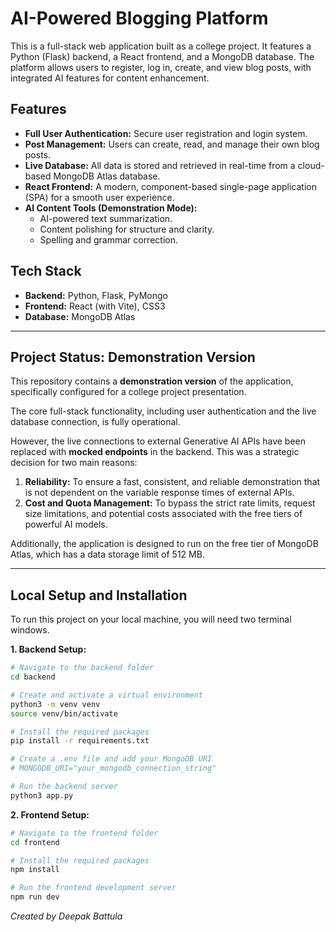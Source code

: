 # AI-Powered Blogging Platform

This is a full-stack web application built as a college project. It features a Python (Flask) backend, a React frontend, and a MongoDB database. The platform allows users to register, log in, create, and view blog posts, with integrated AI features for content enhancement.

## Features

* **Full User Authentication:** Secure user registration and login system.
* **Post Management:** Users can create, read, and manage their own blog posts.
* **Live Database:** All data is stored and retrieved in real-time from a cloud-based MongoDB Atlas database.
* **React Frontend:** A modern, component-based single-page application (SPA) for a smooth user experience.
* **AI Content Tools (Demonstration Mode):**
    * AI-powered text summarization.
    * Content polishing for structure and clarity.
    * Spelling and grammar correction.

## Tech Stack

* **Backend:** Python, Flask, PyMongo
* **Frontend:** React (with Vite), CSS3
* **Database:** MongoDB Atlas

---

## Project Status: Demonstration Version

This repository contains a **demonstration version** of the application, specifically configured for a college project presentation.

The core full-stack functionality, including user authentication and the live database connection, is fully operational.

However, the live connections to external Generative AI APIs have been replaced with **mocked endpoints** in the backend. This was a strategic decision for two main reasons:
1.  **Reliability:** To ensure a fast, consistent, and reliable demonstration that is not dependent on the variable response times of external APIs.
2.  **Cost and Quota Management:** To bypass the strict rate limits, request size limitations, and potential costs associated with the free tiers of powerful AI models.

Additionally, the application is designed to run on the free tier of MongoDB Atlas, which has a data storage limit of 512 MB.

---

## Local Setup and Installation

To run this project on your local machine, you will need two terminal windows.

**1. Backend Setup:**

```bash
# Navigate to the backend folder
cd backend

# Create and activate a virtual environment
python3 -m venv venv
source venv/bin/activate

# Install the required packages
pip install -r requirements.txt

# Create a .env file and add your MongoDB URI
# MONGODB_URI="your_mongodb_connection_string"

# Run the backend server
python3 app.py
```


**2. Frontend Setup:**

```bash
# Navigate to the frontend folder
cd frontend

# Install the required packages
npm install

# Run the frontend development server
npm run dev
```

*Created by Deepak Battula*
